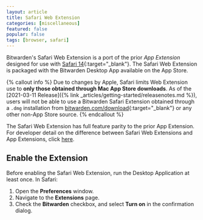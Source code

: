```yaml
---
layout: article
title: Safari Web Extension
categories: [miscellaneous]
featured: false
popular: false
tags: [browser, safari]
---
```


Bitwarden's Safari Web Extension is a port of the prior *App Extension* designed for use with [Safari 14](https://developer.apple.com/documentation/safariservices/safari_web_extensions/converting_a_safari_app_extension_to_a_safari_web_extension?language=objc){:target="\_blank"}.    The Safari Web Extension is packaged with the Bitwarden Desktop App available on the App Store.

{% callout info %}
Due to changes by Apple, Safari limits Web Extension use to **only those obtained through Mac App Store downloads**. As of the [2021-03-11 Release]({% link _articles/getting-started/releasenotes.md %}), users will not be able to use a Bitwarden Safari Extension obtained through a `.dmg` installation from [bitwarden.com/download](https://bitwarden.com/download){:target="\_blank"} or any other non-App Store source.
{% endcallout %}

The Safari Web Extension has full feature parity to the prior App Extension. For developer detail on the difference between Safari Web Extensions and App Extensions, click [here](https://developer.apple.com/documentation/safariservices/safari_web_extensions/converting_a_safari_app_extension_to_a_safari_web_extension?language=objc).

## Enable the Extension

Before enabling the Safari Web Extension, run the Desktop Application at least once. In Safari:

1. Open the **Preferences** window.
2. Navigate to the **Extensions** page.
3. Check the **Bitwarden** checkbox, and select **Turn on** in the confirmation dialog.

